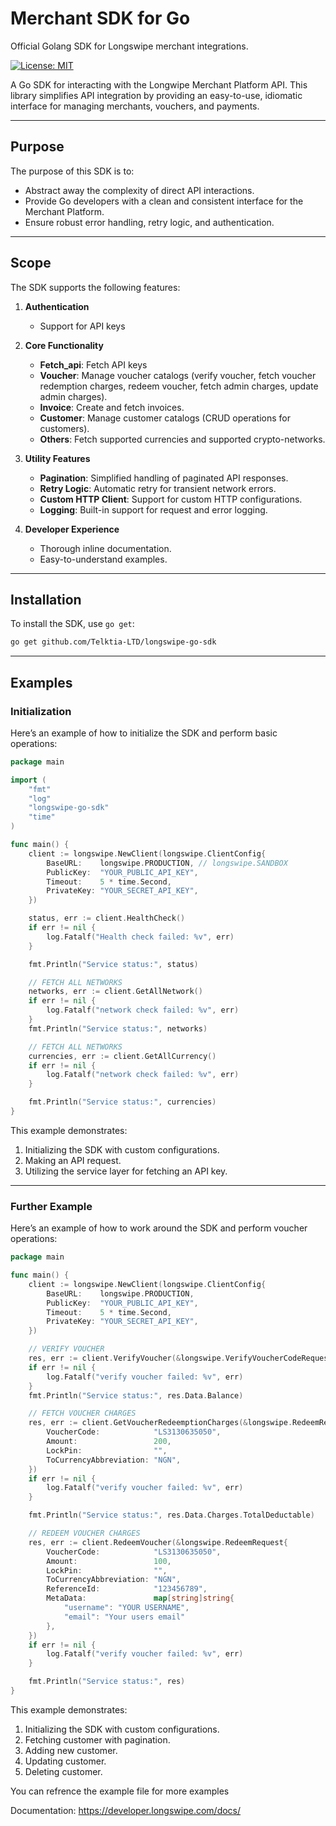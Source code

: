 # Merchant SDK for Go

Official Golang SDK for Longswipe merchant integrations.

[![License: MIT](https://img.shields.io/badge/License-MIT-yellow.svg)](https://opensource.org/licenses/MIT)

A Go SDK for interacting with the Longwipe Merchant Platform API. This library simplifies API integration by providing an easy-to-use, idiomatic interface for managing merchants, vouchers, and payments.

---

## **Purpose**

The purpose of this SDK is to:

- Abstract away the complexity of direct API interactions.
- Provide Go developers with a clean and consistent interface for the Merchant Platform.
- Ensure robust error handling, retry logic, and authentication.

---

## **Scope**

The SDK supports the following features:

1. **Authentication**

   - Support for API keys

2. **Core Functionality**

   - **Fetch_api**: Fetch API keys
   - **Voucher**: Manage voucher catalogs (verify voucher, fetch voucher redemption charges, redeem voucher, fetch admin charges, update admin charges).
   - **Invoice**: Create and fetch invoices.
   - **Customer**: Manage customer catalogs (CRUD operations for customers).
   - **Others**: Fetch supported currencies and supported crypto-networks.

3. **Utility Features**

   - **Pagination**: Simplified handling of paginated API responses.
   - **Retry Logic**: Automatic retry for transient network errors.
   - **Custom HTTP Client**: Support for custom HTTP configurations.
   - **Logging**: Built-in support for request and error logging.

4. **Developer Experience**
   - Thorough inline documentation.
   - Easy-to-understand examples.

---

## **Installation**

To install the SDK, use `go get`:

```bash
go get github.com/Telktia-LTD/longswipe-go-sdk
```

---

## **Examples**

### **Initialization**

Here’s an example of how to initialize the SDK and perform basic operations:

```go
package main

import (
	"fmt"
	"log"
	"longswipe-go-sdk"
	"time"
)

func main() {
	client := longswipe.NewClient(longswipe.ClientConfig{
		BaseURL:    longswipe.PRODUCTION, // longswipe.SANDBOX
		PublicKey:  "YOUR_PUBLIC_API_KEY",
		Timeout:    5 * time.Second,
		PrivateKey: "YOUR_SECRET_API_KEY",
	})

	status, err := client.HealthCheck()
	if err != nil {
		log.Fatalf("Health check failed: %v", err)
	}

	fmt.Println("Service status:", status)

	// FETCH ALL NETWORKS
	networks, err := client.GetAllNetwork()
	if err != nil {
		log.Fatalf("network check failed: %v", err)
	}
	fmt.Println("Service status:", networks)

	// FETCH ALL NETWORKS
	currencies, err := client.GetAllCurrency()
	if err != nil {
		log.Fatalf("network check failed: %v", err)
	}

	fmt.Println("Service status:", currencies)
}
```

This example demonstrates:

1. Initializing the SDK with custom configurations.
2. Making an API request.
3. Utilizing the service layer for fetching an API key.

---

### **Further Example**

Here’s an example of how to work around the SDK and perform voucher operations:

```go
package main

func main() {
	client := longswipe.NewClient(longswipe.ClientConfig{
		BaseURL:    longswipe.PRODUCTION,
		PublicKey:  "YOUR_PUBLIC_API_KEY",
		Timeout:    5 * time.Second,
		PrivateKey: "YOUR_SECRET_API_KEY",
	})

	// VERIFY VOUCHER
	res, err := client.VerifyVoucher(&longswipe.VerifyVoucherCodeRequest{VoucherCode: "LS3130635050"})
	if err != nil {
		log.Fatalf("verify voucher failed: %v", err)
	}
	fmt.Println("Service status:", res.Data.Balance)

	// FETCH VOUCHER CHARGES
	res, err := client.GetVoucherRedeemptionCharges(&longswipe.RedeemRequest{
		VoucherCode:            "LS3130635050",
		Amount:                 200,
		LockPin:                "",
		ToCurrencyAbbreviation: "NGN",
	})
	if err != nil {
		log.Fatalf("verify voucher failed: %v", err)
	}

	fmt.Println("Service status:", res.Data.Charges.TotalDeductable)

	// REDEEM VOUCHER CHARGES
	res, err := client.RedeemVoucher(&longswipe.RedeemRequest{
		VoucherCode:            "LS3130635050",
		Amount:                 100,
		LockPin:                "",
		ToCurrencyAbbreviation: "NGN",
		ReferenceId:            "123456789",
		MetaData:               map[string]string{
			"username": "YOUR USERNAME",
			"email": "Your users email"
		},
	})
	if err != nil {
		log.Fatalf("verify voucher failed: %v", err)
	}

	fmt.Println("Service status:", res)
}
```

This example demonstrates:

1. Initializing the SDK with custom configurations.
2. Fetching customer with pagination.
3. Adding new customer.
4. Updating customer.
5. Deleting customer.

You can refrence the example file for more examples

Documentation: https://developer.longswipe.com/docs/
